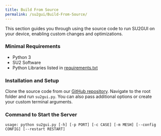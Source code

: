 ```yaml
---
title: Build From Source
permalink: /su2gui/Build-From-Source/
---
```


This section guides you through using the source code to run SU2GUI on your device, enabling custom changes and optimizations.

### Minimal Requirements

- Python 3
- SU2 Software
- Python Libraries listed in [requirements.txt](Link)

### Installation and Setup

Clone the source code from our [GitHub repository](Link). Navigate to the root folder and run `su2gui.py`. You can also pass additional options or create your custom terminal arguments.

### Command to Start the Server

    usage: python su2gui.py [-h] [-p PORT] [-c CASE] [-m MESH] [--config CONFIG] [--restart RESTART]
